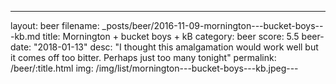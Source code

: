 ---
layout: beer
filename: _posts/beer/2016-11-09-mornington---bucket-boys---kb.md
title: Mornington + bucket boys + kB
category: beer
score: 5.5
beer-date: "2018-01-13"
desc: "I thought this amalgamation would work well but it comes off too bitter. Perhaps just too many tonight"
permalink: /beer/:title.html
img: /img/list/mornington---bucket-boys---kb.jpeg---
